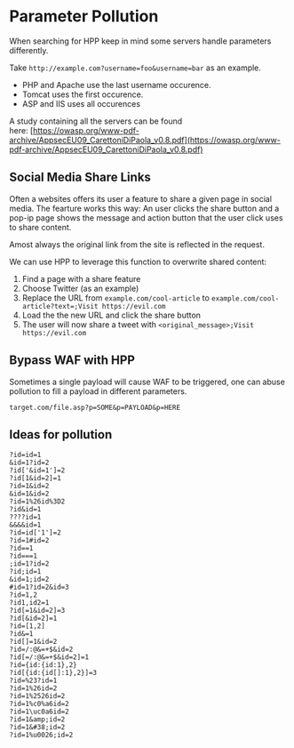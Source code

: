 # Parameter Pollution

When searching for HPP keep in mind some servers handle parameters differently.

Take `http://example.com?username=foo&username=bar` as an example.

- PHP and Apache use the last username occurence.
- Tomcat uses the first occurence.
- ASP and IIS uses all occurences

A study containing all the servers can be found here: [https://owasp.org/www-pdf-archive/AppsecEU09_CarettoniDiPaola_v0.8.pdf](https://owasp.org/www-pdf-archive/AppsecEU09_CarettoniDiPaola_v0.8.pdf)

## Social Media Share Links

Often a websites offers its user a feature to share a given page in social media. The fearture works this way: An user clicks the share button and a pop-ip page shows the message and action button that the user click uses to share content.

Amost always the original link from the site is reflected in the request.

We can use HPP to leverage this function to overwrite shared content:

1. Find a page with a share feature
2. Choose Twitter (as an example)
3. Replace the URL from `example.com/cool-article` to `example.com/cool-article?text=;Visit https://evil.com`
4. Load the the new URL and click the share button
5. The user will now share a tweet with `<original_message>;Visit https://evil.com`

## Bypass WAF with HPP

Sometimes a single payload will cause WAF to be triggered, one can abuse pollution to fill a payload in different parameters.

```
target.com/file.asp?p=SOME&p=PAYLOAD&p=HERE
```

## Ideas for pollution

```
?id=id=1
&id=1?id=2
?id['&id=1']=2
?id[1&id=2]=1
?id=1&id=2
&id=1&id=2
?id=1%26id%3D2
?id&id=1
????id=1
&&&&id=1
?id=id['1']=2
?id=1#id=2
?id==1
?id===1
;id=1?id=2
?id;id=1
&id=1;id=2
#id=1?id=2&id=3
?id=1,2
?id1,id2=1
?id[=1&id=2]=3
?id[&id=2]=1
?id=[1,2]
?id&=1
?id[]=1&id=2
?id=/:@&=+$&id=2
?id[=/:@&=+$&id=2]=1
?id={id:{id:1},2}
?id[{id:{id[]:1},2}]=3
?id=%23?id=1
?id=1%26id=2
?id=1%2526id=2
?id=1%c0%a6id=2
?id=1\uc0a6id=2
?id=1&amp;id=2
?id=1&#38;id=2
?id=1%u0026;id=2
```
